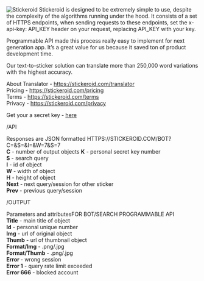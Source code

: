 <img src="https://stickeroid.com/files/covergit.png" alt="Stickeroid">
Stickeroid is designed to be extremely simple to use, despite the complexity of the algorithms running under the hood. It consists of a set of HTTPS endpoints, when sending requests to these endpoints, set the x-api-key: API_KEY header on your request, replacing API_KEY with your key.

Programmable API made this process really easy to implement for next generation app. It’s a great value for us because it saved ton of product development time.

Our text-to-sticker solution can translate more than 250,000 word variations with the highest accuracy.

About Translator - https://stickeroid.com/translator<br>
Pricing - https://stickeroid.com/pricing<br>
Terms - https://stickeroid.com/terms<br>
Privacy - https://stickeroid.com/privacy<br>


Get your a secret key -  <a href="https://www.facebook.com/v2.9/dialog/oauth?client_id=1790878371234099&amp;state=976337beb8352376cdf00131eb98135f&amp;response_type=code&amp;sdk=php-sdk-5.5.0&amp;redirect_uri=https%3A%2F%2Fstickeroid.com%2Fninja-applications%2Fuser%2Ffacebook%2Ffblogin5.5.php&amp;scope=public_profile%2Cemail">here</a>

/API

Responses are JSON formatted HTTPS://STICKEROID.COM/BOT?C=&S=&I=&W=7&S=7<br>
<b>C</b> - number of output objects
<b>K</b>  - personal secret key number<br>
<b>S</b>  - search query<br>
<b>I</b>  - id of object<br>
<b>W</b>  - width of object<br>
<b>H</b>  - height of object<br>
<b>Next</b>  - next query/session for other sticker<br>
<b>Prev</b>  - previous query/session<br>

/OUTPUT

Parameters and attributesFOR BOT/SEARCH PROGRAMMABLE API<br>
<b>Title</b>  - main title of object<br>
<b>Id</b>  - personal unique number<br>
<b>Img</b>  - url of original object<br>
<b>Thumb</b>  - url of thumbnail object<br>
<b>Format/Img</b> </b>  - .png/.jpg<br>
<b>Format/Thumb</b>  - .png/.jpg<br>
<b>Error </b> - wrong session<br>
<b>Error 1</b>  - query rate limit exceeded<br>
<b>Error 666</b>  - blocked account<br>
